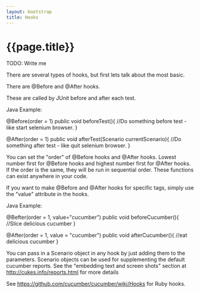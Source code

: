 ```yaml
---
layout: bootstrap
title: Hooks
---
```

# {{page.title}}

TODO: Write me

There are several types of hooks, but first lets talk about the most basic.

There are @Before and @After hooks.

These are called by JUnit before and after each test. 

Java Example:

@Before(order = 1)
public void beforeTest(){
  //Do something before test - like start selenium browser.
}

@After(order = 1)
public void afterTest(Scenario currentScenario){
  //Do something after test - like quit selenium browser.
}

You can set the "order" of @Before hooks and @After hooks. Lowest number first for @Before hooks and highest number first for @After hooks. If the order is the same, they will be run in sequential order. These functions can exist anywhere in your code. 

If you want to make @Before and @After hooks for specific tags, simply use the "value" attribute in the hooks.

Java Example:

@Befter(order = 1, value="cucumber")
public void beforeCucumber(){
  //Slice delicious cucumber
}

@After(order = 1, value = "cucumber")
public void afterCucumber(){
  //eat delicious cucumber
}

You can pass in a Scenario object in any hook by just adding them to the parameters. Scenario objects can be used for supplementing the default cucumber reports. See the "embedding text and screen shots" section at http://cukes.info/reports.html for more details

See https://github.com/cucumber/cucumber/wiki/Hooks for Ruby hooks.

